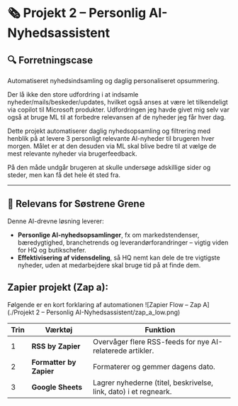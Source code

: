 # 🗞️ Projekt 2 – Personlig AI-Nyhedsassistent

## 🔍 Forretningscase

Automatiseret nyhedsindsamling og daglig personaliseret opsummering.

Der lå ikke den store udfordring i at indsamle nyheder/mails/beskeder/updates, hvilket også anses at være let tilkendeligt via copilot til Microsoft produkter. Udfordringen jeg havde givet mig selv var også at bruge ML til at forbedre relevansen af de nyheder jeg får hver dag.

Dette projekt automatiserer daglig nyhedsopsamling og filtrering med henblik på at levere 3 personligt relevante AI-nyheder til brugeren hver morgen. Målet er at den desuden via ML skal blive bedre til at vælge de mest relevante nyheder via brugerfeedback.

På den måde undgår brugeren at skulle undersøge adskillige sider og steder, men kan få det hele ét sted fra.

---

## 🎯 Relevans for Søstrene Grene

Denne AI-drevne løsning leverer:

- **Personlige AI-nyhedsopsamlinger**, fx om markedstendenser, bæredygtighed, branchetrends og leverandørforandringer – vigtig viden for HQ og butikschefer.
- **Effektivisering af vidensdeling**, så HQ nemt kan dele de tre vigtigste nyheder, uden at medarbejdere skal bruge tid på at finde dem.

## Zapier projekt (Zap a):
Følgende er en kort forklaring af automationen
![Zapier Flow – Zap A](./Projekt 2 – Personlig AI-Nyhedsassistent/zap_a_low.png)

| Trin | Værktøj                 | Funktion                                                         |
| ---- | ----------------------- | ---------------------------------------------------------------- |
| 1    | **RSS by Zapier**       | Overvåger flere RSS-feeds for nye AI-relaterede artikler.        |
| 2    | **Formatter by Zapier** | Formaterer og gemmer dagens dato.                                |
| 3    | **Google Sheets**       | Lagrer nyhederne (titel, beskrivelse, link, dato) i et regneark. |

